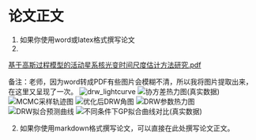# 论文正文

1. 如果你使用word或latex格式撰写论文
2. 
[基于高斯过程模型的活动星系核光变时间尺度估计方法研究.pdf](https://github.com/user-attachments/files/20856691/default.pdf)

备注：老师，因为word转成PDF有些图片会模糊不清，所以我将图片提取出来，在这里又呈现了一次。
![drw_lightcurve](https://github.com/user-attachments/assets/33c95cd2-3b01-45be-bdc8-159b1187f96e)
![协方差热力图(真实数据)](https://github.com/user-attachments/assets/c3b81b37-65d6-4569-99f3-0f38b3e7c632)
![MCMC采样轨迹图](https://github.com/user-attachments/assets/d2acadb3-3107-416e-bb3c-55ed3186813f)
![优化后DRW角图](https://github.com/user-attachments/assets/4bb6b92d-e1ca-4b14-a5a1-f7f7331328c1)
![DRW参数热力图](https://github.com/user-attachments/assets/12cffae2-c5a2-44ed-a0ec-57bde98a2737)
![DRW拟合预测曲线](https://github.com/user-attachments/assets/d79e41c2-0ba9-43a6-91ac-1f0d1c3fb390)
![不同条件下GP拟合曲线对比(真实数据)](https://github.com/user-attachments/assets/63895441-dce0-4c68-bca0-a53a7766d224)


2. 如果你使用markdown格式撰写论文，可以直接在此处撰写论文正文。

